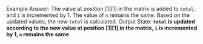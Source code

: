 Example Answer:
The value at position [1][1] in the matrix is added to `total`, and `i` is incremented by 1. The value of `n` remains the same. Based on the updated values, the new `total` is calculated. 
Output State: **`total` is updated according to the new value at position [1][1] in the matrix, `i` is incremented by 1, `n` remains the same**